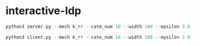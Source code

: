 # interactive-ldp

```python:server.py
python3 server.py --mech k_rr --cate_num 10 --width 100 --epsilon 3.0 --port 50006 --address 127.0.0.1
```
```python:server.py
python3 client.py --mech k_rr --cate_num 10 --width 100 --epsilon 3.0 --port 50006 --address 127.0.0.1 --sensitive_value 9
```

